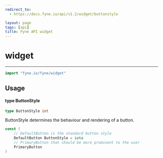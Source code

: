 ```yaml
---
redirect_to:
  - https://docs.fyne.io/api/v1.2/widget/buttonstyle

layout: page
tags: [api]
title: Fyne API widget
---
```



# widget
---
```go
import "fyne.io/fyne/widget"
```

## Usage

#### type ButtonStyle

```go
type ButtonStyle int
```

ButtonStyle determines the behaviour and rendering of a button.

```go
const (
	// DefaultButton is the standard button style
	DefaultButton ButtonStyle = iota
	// PrimaryButton that should be more prominent to the user
	PrimaryButton
)
```
